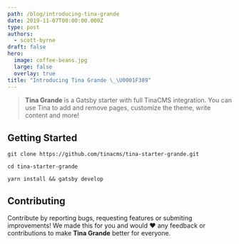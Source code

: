```yaml
---
path: /blog/introducing-tina-grande
date: 2019-11-07T00:00:00.000Z
type: post
authors:
  - scott-byrne
draft: false
hero:
  image: coffee-beans.jpg
  large: false
  overlay: true
title: "Introducing Tina Grande \_\U0001F389"
---
```


> **Tina Grande** is a Gatsby starter with full TinaCMS integration. You can use Tina to add and remove pages, customize the theme, write content and more!

## Getting Started

```shell-session
git clone https://github.com/tinacms/tina-starter-grande.git

cd tina-starter-grande

yarn install && gatsby develop
```

## Contributing

Contribute by reporting bugs, requesting features or submiting improvements! We made this for you and would ❤️ any feedback or contributions to make **Tina Grande** better for everyone.

###
